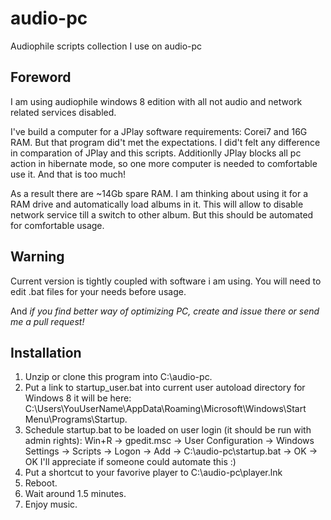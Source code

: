 audio-pc
========

Audiophile scripts collection I use on audio-pc

Foreword
--------

I am using audiophile windows 8 edition with all not audio and network
related services disabled.

I've build a computer for a JPlay software requirements: Corei7 and
16G RAM. But that program did't met the expectations. I did't felt any
difference in comparation of JPlay and this scripts. Additionlly JPlay
blocks all pc action in hibernate mode, so one more computer is needed
to comfortable use it. And that is too much!

As a result there are ~14Gb spare RAM. I am thinking about using it
for a RAM drive and automatically load albums in it. This will allow
to disable network service till a switch to other album. But this
should be automated for comfortable usage.

Warning
-------

Current version is tightly coupled with software i am using. You will
need to edit .bat files for your needs before usage.

And *if you find better way of optimizing PC, create and issue there
or send me a pull request!*

Installation
------------

1. Unzip or clone this program into C:\audio-pc.
1. Put a link to startup_user.bat into current user autoload directory
  for Windows 8 it will be here: C:\Users\YouUserName\AppData\Roaming\Microsoft\Windows\Start Menu\Programs\Startup.
1. Schedule startup.bat to be loaded on user login (it should be run with admin rights):
  Win+R -> gpedit.msc -> User Configuration -> Windows Settings -> Scripts -> Logon -> Add -> C:\audio-pc\startup.bat -> OK -> OK
  I'll appreciate if someone could automate this :)
1. Put a shortcut to your favorive player to C:\audio-pc\player.lnk
1. Reboot.
1. Wait around 1.5 minutes.
1. Enjoy music.
